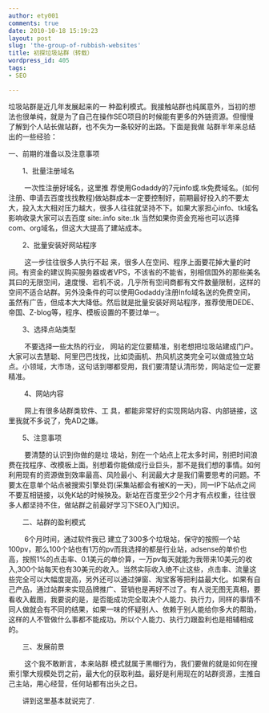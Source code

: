 ```yaml
---
author: ety001
comments: true
date: 2010-10-18 15:19:23
layout: post
slug: 'the-group-of-rubbish-websites'
title: 初探垃圾站群（转载）
wordpress_id: 405
tags:
- SEO

---
```


垃圾站群是近几年发展起来的一 种盈利模式。我接触站群也纯属意外，当初的想法也很单纯，就是为了自己在操作SEO项目的时候能有更多的外链资源。但慢慢了解到个人站长做站群，也不失为一条较好的出路。下面是我做 站群半年来总结出的一些经验：　　

一、前期的准备以及注意事项

　　1、批量注册域名

 　　一次性注册好域名，这里推 荐使用Godaddy的7元info或.tk免费域名。(如何注册、申请去百度找找教程)做站群成本一定要控制好，前期最好投入的不要太大，投入太大相对压力越大，很多人往往就坚持不下。如果大家担心info、tk域名影响收录大家可以去百度 site:.info site:.tk 当然如果你资金充裕也可以选择com、org域名，但这大大提高了建站成本。

　　2、批量安装好网站程序

 　　这一步往往很多人执行不起 来，很多人在空间、程序上面要花掉大量的时间。有资金的建议购买服务器或者VPS，不该省的不能省，别相信国外的那些美名其曰的无限空间，速度慢、宕机不说，几乎所有空间商都有文件数量限制，这样的空间不适合站群。另外没条件的可以使用Godaddy注册Info域名送的免费空间，虽然有广告，但成本大大降低。然后就是批量安装好网站程序，推荐使用DEDE、帝国、Z-blog等，程序、模板设置的不要过单一。

　　3、选择点站类型

 　　不要选择一些太热的行业， 网站的定位要精准，别老想把垃圾站建成门户。大家可以去慧聪、阿里巴巴找找，比如烫画机、热风机这类完全可以做成独立站点。小领域，大市场，这句话到哪都受用，我们要清楚认清形势，网站定位一定要精准。　　

        4、网站内容

 　　网上有很多站群类软件、工 具，都能非常好的实现网站内容、内部链接，这里我就不多说了，免AD之嫌。

　　5、注意事项

 　　要清楚的认识到你做的是垃 圾站，别在一个站点上花太多时间，别把时间浪费在找程序、改模板上面。别想着你能做成行业巨头，那不是我们想的事情。如何利用现有的资源做到效率最高、风险最小、利润最大才是我们需要思考的问题。不要太在意单个站点被搜索引擎处罚(采集站都会有被K的一天)，同一IP下站点之间不要互相链接，以免K站的时候殃及。新站在百度至少2个月才有点权重，往往很多人都坚持不住，做站群之前最好学习下SEO入门知识。

　　二、站群的盈利模式

 　　6个月时间，通过软件我已 建立了300多个垃圾站，保守的按照一个站100pv，那么100个站也有1万的pv而我选择的都是行业站，adsense的单价也高，按照1%的点击率、0.1美元的单价算，一万pv每天就能为我带来10美元的收入,300个站每天也有30美元的收入。当然实际收入绝不止这些，点击率、流量这些完全可以大幅度提高，另外还可以通过弹窗、淘宝客等把利益最大化。如果有自己产品，通过站群来实现品牌推广、营销也是再好不过了。有人说无图无真相，要看收入截图，我要说的是，是否能成功完全取决个人能力、执行力，同样的事情不同人做就会有不同的结果，如果一味的怀疑别人、依赖于别人能给你多大的帮助，这样的人不管做什么事都不能成功。所以个人能力、执行力跟盈利也是相辅相成的。

　　三、发展前景

 　　这个我不敢断言，本来站群 模式就属于黑帽行为，我们要做的就是如何在搜索引擎大规模处罚之前，最大化的获取利益。最好是利用现在的站群资源，主推自己主站，用心经营，任何站都有出头之日。

　　讲到这里基本就说完了.

